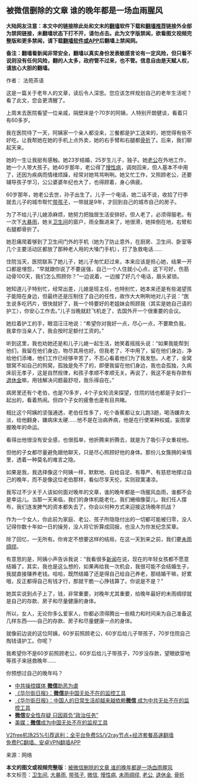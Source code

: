  <h2>被微信删除的文章 谁的晚年都是一场血雨腥风</h2> <p class="notice"><b>大陆网友注意：本文中的链接除此处和文末的<a href="https://github.com/bannedbook/fanqiang" >翻墙</a>软件下载和<a href="https://github.com/killgcd/justmysocks/blob/master/README.md">翻墙推荐</a>链接外全部为禁网链接，未翻墙状态下打不开，请勿点击。此为文字版禁闻，欲看图文视频完整版和更多禁闻，请下载<a href="https://github.com/bannedbook/fanqiang">翻墙软件或APP</a>后翻墙上禁闻网。</p><p>备注：翻墙看新闻非常安全，翻墙以真实身份发表敏感言论有一定风险，但只看不说则没有任何风险，翻的人太多，政府管不过来，也不管。信息自由是天赋人权，请放心大胆的翻墙。</b></p>  <div class="entry"> <p>作者： 法苑茶语</p> <p id="summary">这是一篇关于老年人的文章，读后令人深思。您应该怎样规划自己的老年生活呢？看了此文，您会更清醒了。</p> <p id="conimg">上周末去医院看望一位亲戚，隔壁床是个70岁的阿姨，人特别开朗健谈，看着只有60多岁。</p> <p>我在医院待了一天，阿姨家一个亲人都没来，三餐都是护工送来的，她觉得有些不好吃，让我帮她在她的手机上点外卖，她的右手臂和右腿都<a href="https://www.bannedbook.org/bnews/tag/%E9%AA%A8%E6%8A%98/" class="st_tag internal_tag" rel="tag" title="标签 骨折 下的日志">骨折</a>了。后来，我们聊起天来。</p> <p>她的一生让我挺有感触。她23岁结婚，25岁生儿子，独子。她<a href="https://www.bannedbook.org/bnews/tag/%e8%80%81%e5%85%ac/" class="st_tag internal_tag" rel="tag" title="标签 老公 下的日志">老公</a>在外地工作，她一个人带大孩子。她40岁那年，老公得了<a href="https://www.bannedbook.org/bnews/tag/%E6%85%A2%E6%80%A7%E7%97%85/" class="st_tag internal_tag" rel="tag" title="标签 慢性病 下的日志">慢性病</a>，调岗回来，但人基本不中用了，还因为疾病而情绪烦躁，经常对她骂骂咧咧。她又忙工作，又照顾老公，还要辅导孩子学习，公公婆婆年纪也大了，也得顾着，身心俱疲。</p> <p>60岁那年，她老公去世，孙子出生了。儿子一个电话，她二话不说，收拾了行李就去儿子的城市帮忙<a href="https://www.bannedbook.org/bnews/tag/%E5%B8%A6%E5%AD%A9%E5%AD%90/" class="st_tag internal_tag" rel="tag" title="标签 带孩子 下的日志">带孩子</a>，一带就是9年，才回到自己的城市自己的房子。</p>  <p>为了不给儿子儿媳添麻烦，她努力把独居生活安排好。但人老了，必须得服老。有一次下<a href="https://www.bannedbook.org/bnews/tag/%e5%a4%a7%e6%9a%b4%e9%9b%a8/" class="st_tag internal_tag" rel="tag" title="标签 大暴雨 下的日志">大暴雨</a>，她关<a href="https://www.bannedbook.org/bnews/tag/%E5%8D%AB%E7%94%9F%E9%97%B4/" class="st_tag internal_tag" rel="tag" title="标签 卫生间 下的日志">卫生间</a>的窗户，雨全飘进来了，地很滑，她摔倒在地，右臂和右腿都骨折了。</p> <p>她忍痛爬着够到了卫生间门外的手机（她为了防止意外，在厨房、卫生间、卧室等几个主要活动区都放了那种老人用的大嗓门手机），打了急救电话……</p> <p>住院当天，医院联系了她儿子，她儿子匆忙赶过来，本来应该是担心她，结果一开口都是埋怨，“早就跟你说了不要逞强，自己一个人住就小心点，这下可好，伤筋动骨100天，我们怎么照顾你？”一边说着，一边接了好几个电话，眉头紧锁。</p> <p>她知道儿子特别忙，经常出差，儿媳是班主任，也特别忙，她本来还是有些渴望孩子能陪在身边，但最终还是压制住了自己的任性，故作大大咧咧地对儿子说：“医生说多吃钙片，很快就好了，我一个特要好的老姐妹会照顾我（其实是她自己请的护工），你安心工作去。”儿子当晚就赶飞机走了，去国外开一个很重要的会议。</p> <p>她拉着护工的手，眼泪汪汪地说：“希望你对我好一点，尽心一点，不要欺负我，我拿你当亲人了，我会按时足额付工资的。”</p> <p>听到这里，我也劝她还是和儿子儿媳一起生活，她笑着摇摇头说：“如果我能帮到他们，我留在他们身边，物尽其用也好。但我老了，不中用了，留在他们身边，净给他们添堵，他们工作已经够辛苦了，不忍心看着他们为了我发愁。人老了，金窝银窝不如自己的狗窝，孤独是免不了的，即便我留在他们身边，我也会孤独，久病床前无孝子，这是自然规律，和孩子孝顺不孝顺无关。再说了，我这不是有存款有<a href="https://www.bannedbook.org/bnews/tag/%E9%80%80%E4%BC%91%E9%87%91/" class="st_tag internal_tag" rel="tag" title="标签 退休金 下的日志">退休金</a>嘛，用钱解决问题最舒坦，我乐得自在。”</p>  <p>病房里还有个老伯，也是70多岁，4个子女轮流来探望，住院的钱也都是子女们一起出的，看着热闹。但四个子女的疲惫也是有目共睹。</p> <p>相比这个阿姨的坚强通透，老伯任性多了，吃个香蕉都让女儿跑3趟，喝汤嫌弃太淡，给他翻身，嫌病床太硬……他不是在治病养病，他是在行使某种权威，妄图掌握晚年的命运。</p> <p>看得出他很没有安全感，也很孤单，他折腾来折腾去，就是为了吸引子女重视他。</p> <p>但他的子女都尽量避免跟他聊天，只是尽心照顾好他的身体。那份儿女簇拥的亲情里，透着一种莫名的难言之隐。</p> <p>如果是我，我选择像这个阿姨一样，默默地、自给自足、有尊严、有慈悲地撑过自己的晚年，而不是像这位老伯那样，看似尽享天伦，实则寂寞凄凉。</p> <p>我写过不少关于人该如何面对晚年的文章，谁的晚年都是一场腥风血雨，谁都不会是幸运儿。当那一天来临，我们的身体机能老化，我们蜷缩像婴儿，我们任人摆布，我们连发脾气的资本都失去了，你会以何种方式来迎接这场晚年抗战？</p>  <p>作为一个女人，你此前为家庭、老公、孩子所隐隐付出的一切都可能被归零，没人记得你数十年如一日的操劳，没人将它折算成回报，也没人为你发纪念奖章。</p> <p>除了回忆，一无所有。你肯定不想要这样的结局，在这一天到来之前，我们要<a href="https://www.bannedbook.org/bnews/tag/%E6%9C%AA%E9%9B%A8%E7%BB%B8%E7%BC%AA/" class="st_tag internal_tag" rel="tag" title="标签 未雨绸缪 下的日志">未雨绸缪</a>。</p> <p>有意思的是，阿姨小声告诉我说：“我看很多<span class='wp_keywordlink_affiliate'><a href="https://www.bannedbook.org/" title="新闻">新闻</a></span>在说，现在的年轻女孩都不愿意结婚了，其实，我也是这么想的，如果再给我一次机会，我很可能不会结婚生子，我就直接赚养老钱。哈哈，既然结婚了还是得自己给自己养老，那结婚干嘛，好累哦，反正都得自己有钱才行，那就干脆一心挣钱算了。你说是不是？”</p> <p>她其实说到点子上了，钱，非常重要，对晚年尤其重要，给晚年最好的未雨绸缪就是自己的存款、房子和尽量健康的身体。</p> <p>所以，女人，无论你多么爱家人，你都必须得腾出一些精力和时间来为自己准备这几样东西——自己的存款、房子和尽量健康一点的身体。</p> <p>就像前边说的这位阿姨，60岁前照顾老公，60岁后给儿子带孩子，70岁住院自己掏钱请护工。你呢？</p>  <p>我希望你不是60岁前照顾老公，60岁后给儿子带孩子，70岁没存款，望眼欲穿地等孩子来拯救晚年……</p> <p>你预想过自己的晚年吗？</p> <ul class='op-related-articles' title='相关阅读'> <li><a href='https://www.bannedbook.org/bnews/cbnews/20201227/1455938.html' target='_blank'>中共操控媒体 <b>微信</b>助恶为虐</a></li> <li><a href='https://www.bannedbook.org/bnews/taiwannews/20201225/1454620.html' target='_blank'>《华尔街日报》：<b>微信</b>是中国无处不在的监控工具</a></li> <li><a href='https://www.bannedbook.org/bnews/bannedvideo/20201224/1453955.html' target='_blank'>《华尔街日报》：中国人的日常生活却越来越依赖<b>微信</b> 成为中共无处不在的监控工具</a></li> <li><a href='https://www.bannedbook.org/bnews/ssgc/20201224/1453830.html' target='_blank'><b>微信</b>安全性存疑 只因肩负“政治任务”</a></li> <li><a href='https://www.bannedbook.org/bnews/comments/20201223/1453306.html' target='_blank'>美媒：<b>微信</b>成为中国无处不在的监视工具</a></li> </ul> <p class="texttj"> <a href="https://www.bannedbook.org/forum23/topic22702.html" target="_blank">V2free机场25%引荐返利：全平台免费SS/V2ray节点+经济套餐高速翻墙</a><br/> <a href="https://github.com/bannedbook/fanqiang/wiki/%E7%A6%81%E9%97%BB%E7%BD%91%E5%AE%89%E5%8D%93%E7%BF%BB%E5%A2%99%E6%96%B0%E9%97%BBAPP" target="_blank">免费PC翻墙、安卓VPN翻墙APP</a></p><p> 来源：网络 </p><a name='sharetosocial'></a>       <div><b>本文的图文或视频完整版</b>：<a href='https://www.bannedbook.org/bnews/cbnews/20201228/1456597.html'>被微信删除的文章 谁的晚年都是一场血雨腥风</a></div>  </div><!--END ENTRY--> <div class="postfooter"> <div>本文标签：<a href="https://www.bannedbook.org/bnews/tag/%E5%8D%AB%E7%94%9F%E9%97%B4/" rel="tag">卫生间</a>, <a href="https://www.bannedbook.org/bnews/tag/%e5%a4%a7%e6%9a%b4%e9%9b%a8/" rel="tag">大暴雨</a>, <a href="https://www.bannedbook.org/bnews/tag/%E5%B8%A6%E5%AD%A9%E5%AD%90/" rel="tag">带孩子</a>, <a href="https://www.bannedbook.org/bnews/tag/%e5%be%ae%e4%bf%a1/" rel="tag">微信</a>, <a href="https://www.bannedbook.org/bnews/tag/%E6%85%A2%E6%80%A7%E7%97%85/" rel="tag">慢性病</a>, <a href="https://www.bannedbook.org/bnews/tag/%E6%9C%AA%E9%9B%A8%E7%BB%B8%E7%BC%AA/" rel="tag">未雨绸缪</a>, <a href="https://www.bannedbook.org/bnews/tag/%e8%80%81%e5%85%ac/" rel="tag">老公</a>, <a href="https://www.bannedbook.org/bnews/tag/%E9%80%80%E4%BC%91%E9%87%91/" rel="tag">退休金</a>, <a href="https://www.bannedbook.org/bnews/tag/%E9%AA%A8%E6%8A%98/" rel="tag">骨折</a></div>  </div><!--END POSTFOOTER--> 
